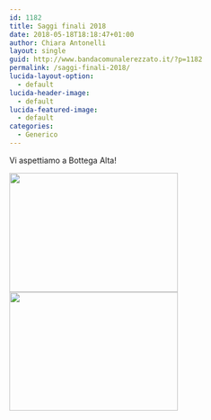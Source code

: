 ```yaml
---
id: 1182
title: Saggi finali 2018
date: 2018-05-18T18:18:47+01:00
author: Chiara Antonelli
layout: single
guid: http://www.bandacomunalerezzato.it/?p=1182
permalink: /saggi-finali-2018/
lucida-layout-option:
  - default
lucida-header-image:
  - default
lucida-featured-image:
  - default
categories:
  - Generico
---
```

Vi aspettiamo a Bottega Alta!

[<img loading="lazy" class="alignleft size-medium wp-image-1183" src="https://i2.wp.com/www.bandacomunalerezzato.it/wp-content/uploads/2018/05/Schermata-2018-05-21-a-18.42.40.png?resize=300%2C212" alt="" width="300" height="212" srcset="https://i2.wp.com/www.bandacomunalerezzato.it/wp-content/uploads/2018/05/Schermata-2018-05-21-a-18.42.40.png?resize=300%2C212 300w, https://i2.wp.com/www.bandacomunalerezzato.it/wp-content/uploads/2018/05/Schermata-2018-05-21-a-18.42.40.png?resize=768%2C542 768w, https://i2.wp.com/www.bandacomunalerezzato.it/wp-content/uploads/2018/05/Schermata-2018-05-21-a-18.42.40.png?resize=1024%2C722 1024w, https://i2.wp.com/www.bandacomunalerezzato.it/wp-content/uploads/2018/05/Schermata-2018-05-21-a-18.42.40.png?w=1341 1341w, https://i2.wp.com/www.bandacomunalerezzato.it/wp-content/uploads/2018/05/Schermata-2018-05-21-a-18.42.40.png?w=1240 1240w" sizes="(max-width: 300px) 100vw, 300px" data-recalc-dims="1" />](https://i2.wp.com/www.bandacomunalerezzato.it/wp-content/uploads/2018/05/Schermata-2018-05-21-a-18.42.40.png) [<img loading="lazy" class="alignleft size-medium wp-image-1184" src="https://i0.wp.com/www.bandacomunalerezzato.it/wp-content/uploads/2018/05/Schermata-2018-05-21-a-18.52.35.png?resize=300%2C211" alt="" width="300" height="211" srcset="https://i0.wp.com/www.bandacomunalerezzato.it/wp-content/uploads/2018/05/Schermata-2018-05-21-a-18.52.35.png?resize=300%2C211 300w, https://i0.wp.com/www.bandacomunalerezzato.it/wp-content/uploads/2018/05/Schermata-2018-05-21-a-18.52.35.png?resize=768%2C540 768w, https://i0.wp.com/www.bandacomunalerezzato.it/wp-content/uploads/2018/05/Schermata-2018-05-21-a-18.52.35.png?resize=1024%2C720 1024w, https://i0.wp.com/www.bandacomunalerezzato.it/wp-content/uploads/2018/05/Schermata-2018-05-21-a-18.52.35.png?w=1330 1330w, https://i0.wp.com/www.bandacomunalerezzato.it/wp-content/uploads/2018/05/Schermata-2018-05-21-a-18.52.35.png?w=1240 1240w" sizes="(max-width: 300px) 100vw, 300px" data-recalc-dims="1" />](https://i0.wp.com/www.bandacomunalerezzato.it/wp-content/uploads/2018/05/Schermata-2018-05-21-a-18.52.35.png)